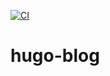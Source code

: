 [![CI](https://github.com/anxoportela/blog.site/actions/workflows/main.yml/badge.svg)](https://github.com/anxoportela/blog.site/actions/workflows/main.yml)
# hugo-blog
